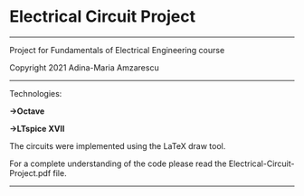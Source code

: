 # Electrical Circuit Project

___________________________________________________________

Project for Fundamentals of Electrical Engineering course

Copyright 2021 Adina-Maria Amzarescu

___________________________________________________________

Technologies:

__->Octave__

__->LTspice XVII__

The circuits were implemented using the LaTeX draw tool.

For a complete understanding of the code please read the
Electrical-Circuit-Project.pdf file.

___________________________________________________________
